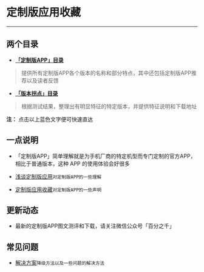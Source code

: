 # 定制版应用收藏

---
## 两个目录

- [**「定制版APP」目录** ](https://gitee.com/ww3w/dzb/blob/master/dzb.md)
> 提供所有定制版APP各个版本的名称和部分特点，其中还包括定制版APP推荐以及读者反馈

- [**「版本拐点」目录** ](https://gitee.com/ww3w/dzb/blob/master/content.md)
> 根据测试结果，整理出有明显特征的特定版本，并提供特征说明和下载地址

**注：** 点击以上蓝色文字便可快速直达

## 一点说明

- 「定制版APP」简单理解就是为手机厂商的特定机型而专门定制的官方APP，相比于普通版本，这种 APP 的使用体验会好很多

- [浅谈定制版应用](https://mp.weixin.qq.com/s/i7ADjqlF30SgoZi6cXUFOw)`对定制版APP的一些理解`

- [定制版应用收藏](https://mp.weixin.qq.com/s/AO4ZUeq75rUJBn3yicLXoA)`对定制版APP的一些声明`

## 更新动态

- 最新的定制版APP图文测评和下载，请关注微信公众号「百分之千」

## 常见问题

- [解决方案](https://mp.weixin.qq.com/s/MhGXb29WWx8yIMq8W_lv6A)`降级方法以及一些问题的解决方法`